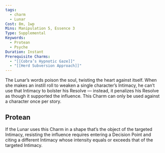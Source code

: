 ```yaml
---
tags:
  - charm
  - Lunar
Cost: 8m, 1wp
Mins: Manipulation 5, Essence 3
Type: Supplemental
Keywords:
  - Protean
  - Psyche
Duration: Instant
Prerequisite Charms:
  - "[[Cobra’s Hypnotic Gaze]]"
  - "[[Herd Subversion Approach]]"
---
```

The Lunar’s words poison the soul, twisting the heart against itself. When she makes an instill roll to weaken a single character’s Intimacy, he can’t use that Intimacy to bolster his Resolve — instead, it penalizes his Resolve as though it supported the influence. This Charm can only be used against a character once per story. 
## Protean 

If the Lunar uses this Charm in a shape that’s the object of the targeted Intimacy, resisting the influence requires entering a Decision Point and citing a different Intimacy whose intensity equals or exceeds that of the targeted Intimacy.